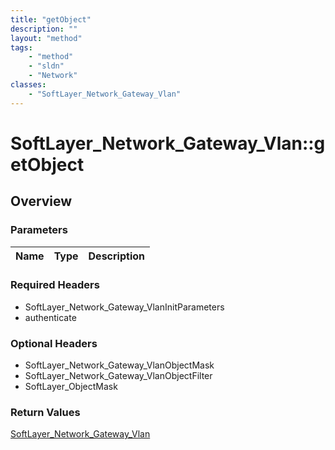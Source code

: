 ```yaml
---
title: "getObject"
description: ""
layout: "method"
tags:
    - "method"
    - "sldn"
    - "Network"
classes:
    - "SoftLayer_Network_Gateway_Vlan"
---
```

# SoftLayer_Network_Gateway_Vlan::getObject
## Overview 


### Parameters 
|Name | Type | Description |
| --- | --- | --- |


### Required Headers
* SoftLayer_Network_Gateway_VlanInitParameters
* authenticate

### Optional Headers
* SoftLayer_Network_Gateway_VlanObjectMask
* SoftLayer_Network_Gateway_VlanObjectFilter
* SoftLayer_ObjectMask

### Return Values
<a href='/reference/datatypes/SoftLayer_Network_Gateway_Vlan'>SoftLayer_Network_Gateway_Vlan </a>

